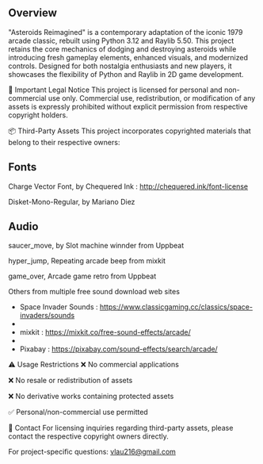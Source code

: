 Overview
--------
"Asteroids Reimagined" is a contemporary adaptation of the iconic 1979 arcade classic, rebuilt using Python 3.12 and Raylib 5.50. 
This project retains the core mechanics of dodging and destroying asteroids while introducing fresh gameplay elements, enhanced visuals, 
and modernized controls. Designed for both nostalgia enthusiasts and new players, it showcases the flexibility of Python and Raylib in 
2D game development.

🚧 Important Legal Notice
This project is licensed for personal and non-commercial use only. Commercial use, redistribution, or modification of any assets is expressly prohibited 
without explicit permission from respective copyright holders.

📦 Third-Party Assets
This project incorporates copyrighted materials that belong to their respective owners:

Fonts
-----
Charge Vector Font,  by Chequered Ink :  http://chequered.ink/font-license

Disket-Mono-Regular, by Mariano Diez

Audio
-----
saucer_move, by Slot machine winnder from Uppbeat

hyper_jump,  Repeating arcade beep from mixkit

game_over,   Arcade game retro from Uppbeat

Others from multiple free sound download web sites

- Space Invader Sounds : https://www.classicgaming.cc/classics/space-invaders/sounds
- 
- mixkit : https://mixkit.co/free-sound-effects/arcade/
- 
- Pixabay : https://pixabay.com/sound-effects/search/arcade/
  
  
⚠️ Usage Restrictions
❌ No commercial applications

❌ No resale or redistribution of assets

❌ No derivative works containing protected assets

✅ Personal/non-commercial use permitted


📧 Contact
For licensing inquiries regarding third-party assets, please contact the respective copyright owners directly. 

For project-specific questions: vlau216@gmail.com

